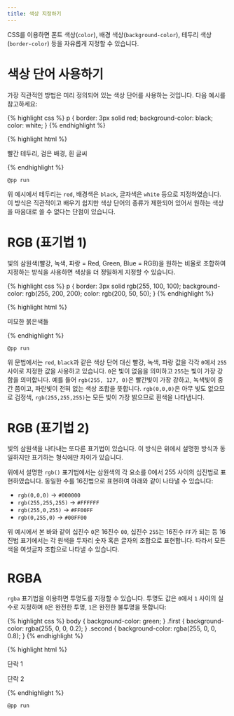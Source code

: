```yaml
---
title: 색상 지정하기
---
```


CSS를 이용하면 폰트 색상(``color``), 배경 색상(``background-color``), 테두리 색상(``border-color``) 등을 자유롭게
지정할 수 있습니다.


# 색상 단어 사용하기

가장 직관적인 방법은 미리 정의되어 있는 색상 단어를 사용하는 것입니다. 다음 예시를 참고하세요:

{% highlight css %}
p {
  border: 3px solid red;
  background-color: black;
  color: white;
}
{% endhighlight %}

{% highlight html %}
<p>
   빨간 테두리, 검은 배경, 흰 글씨
</p>
{% endhighlight %}

``@pp run``

위 예시에서 테두리는 ``red``, 배경색은 ``black``, 글자색은 ``white`` 등으로 지정하였습니다. 이 방식은 직관적이고 배우기 쉽지만 색상 단어의 종류가 제한되어 있어서 원하는 색상을 마음대로 쓸 수 없다는 단점이 있습니다.


# RGB (표기법 1)

빛의 삼원색(빨강, 녹색, 파랑 = Red, Green, Blue = RGB)을 원하는 비율로 조합하여 지정하는 방식을 사용하면 색상을 더 정밀하게 지정할 수 있습니다.

{% highlight css %}
p {
  border: 3px solid rgb(255, 100, 100);
  background-color: rgb(255, 200, 200);
  color: rgb(200, 50, 50);
}
{% endhighlight %}

{% highlight html %}
<p>
   미묘한 붉은색들
</p>
{% endhighlight %}

``@pp run``

위 문법에서는 ``red``, ``black``과 같은 색상 단어 대신 빨강, 녹색, 파랑 값을 각각 ``0``에서 ``255`` 사이로 지정한 값을
사용하고 있습니다. ``0``은 빛이 없음을 의미하고 ``255``는 빛이 가장 강함을 의미합니다. 예를 들어 ``rgb(255, 127, 0)``은 빨간빛이 가장 강하고, 녹색빛이 중간 쯤이고, 파란빛이 전혀 없는 색상 조합을 뜻합니다. ``rgb(0,0,0)``은 아무 빛도 없으므로 검정색, ``rgb(255,255,255)``는 모든 빛이 가장 밝으므로 흰색을 나타냅니다.


# RGB (표기법 2)

빛의 삼원색을 나타내는 또다른 표기법이 있습니다. 이 방식은 위에서 설명한 방식과 동일하지만 표기하는 형식에만 차이가 있습니다.

위에서 설명한 ``rgb()`` 표기법에서는 삼원색의 각 요소를 0에서 255 사이의 십진법로 표현하였습니다. 동일한 수를 16진법으로 표현하여 아래와 같이 나타낼 수
있습니다:

*   ``rgb(0,0,0)`` -> ``#000000``
*   ``rgb(255,255,255)`` -> ``#FFFFFF``
*   ``rgb(255,0,255)`` -> ``#FF00FF``
*   ``rgb(0,255,0)`` -> ``#00FF00``

위 예시에서 본 바와 같이 십진수 ``0``은 16진수 ``00``, 십진수 ``255``는 16진수 ``FF``가 되는 등 16진법 표기에서는 각 원색을 두자리 숫자 혹은
글자의 조합으로 표현합니다. 따라서 모든 색을 여섯글자 조합으로 나타낼 수 있습니다.


# RGBA

``rgba`` 표기법을 이용하면 투명도를 지정할 수 있습니다. 투명도 값은 ``0``에서 ``1`` 사이의 실수로 지정하며 ``0``은 완전한 투명, ``1``은 완전한 불투명을 뜻합니다:

{% highlight css %}
body {
  background-color: green;
}
.first {
  background-color: rgba(255, 0, 0, 0.2);
}
.second {
  background-color: rgba(255, 0, 0, 0.8);
}
{% endhighlight %}


{% highlight html %}
<p class="first">단락 1</p>
<p class="second">단락 2</p>
{% endhighlight %}

``@pp run``
